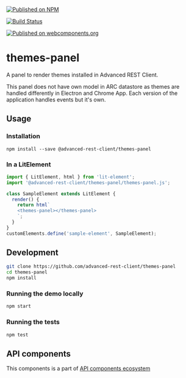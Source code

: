 [![Published on NPM](https://img.shields.io/npm/v/@advanced-rest-client/themes-panel.svg)](https://www.npmjs.com/package/@advanced-rest-client/themes-panel)

[![Build Status](https://travis-ci.org/advanced-rest-client/themes-panel.svg?branch=stage)](https://travis-ci.org/advanced-rest-client/themes-panel)

[![Published on webcomponents.org](https://img.shields.io/badge/webcomponents.org-published-blue.svg)](https://www.webcomponents.org/element/advanced-rest-client/themes-panel)

# themes-panel

A panel to render themes installed in Advanced REST Client.

This panel does not have own model in ARC datastore as themes are handled differently in Electron and Chrome App.
Each version of the application handles events but it's own.

## Usage

### Installation
```
npm install --save @advanced-rest-client/themes-panel
```

### In a LitElement

```js
import { LitElement, html } from 'lit-element';
import '@advanced-rest-client/themes-panel/themes-panel.js';

class SampleElement extends LitElement {
  render() {
    return html`
    <themes-panel></themes-panel>
    `;
  }
}
customElements.define('sample-element', SampleElement);
```

## Development

```sh
git clone https://github.com/advanced-rest-client/themes-panel
cd themes-panel
npm install
```

### Running the demo locally

```sh
npm start
```

### Running the tests

```sh
npm test
```

## API components

This components is a part of [API components ecosystem](https://elements.advancedrestclient.com/)
